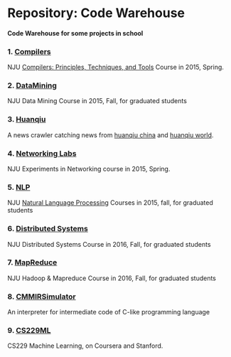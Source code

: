 # Repository: Code Warehouse

#### Code Warehouse for some projects in school

### 1. [Compilers](./Compiler)
NJU [Compilers: Principles, Techniques, and Tools](http://cs.nju.edu.cn/daixinyu/Compiler.htm)  Course in 2015, Spring.

### 2. [DataMining](./DataMining)
NJU Data Mining Course in 2015, Fall, for graduated students

### 3. [Huanqiu](./Huanqiu)
A news crawler catching news from [huanqiu china](http://mil.huanqiu.com/china/) and [huanqiu world](http://mil.huanqiu.com/world/).

### 4. [Networking Labs](./NetworkingLab)
NJU Experiments in Networking course in 2015, Spring.

### 5. [NLP](./NLP) 
NJU [Natural Language Processing](http://cs.nju.edu.cn/daixinyu/mt.htm) Courses in 2015, fall, for graduated students

### 6. [Distributed Systems](./DistributedSystem)
NJU Distributed Systems Course in 2016, Fall, for graduated students

### 7. [MapReduce](./MapReduce)
NJU Hadoop & Mapreduce Course in 2016, Fall, for graduated students

### 8. [CMMIRSimulator](./CMMIRSimulator)
An interpreter for intermediate code of C-like programming language

### 9. [CS229ML](./CS229ML)
CS229 Machine Learning, on Coursera and Stanford.
